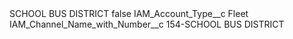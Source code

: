 <?xml version="1.0" encoding="UTF-8"?>
<CustomMetadata xmlns="http://soap.sforce.com/2006/04/metadata" xmlns:xsi="http://www.w3.org/2001/XMLSchema-instance" xmlns:xsd="http://www.w3.org/2001/XMLSchema">
    <label>SCHOOL BUS DISTRICT</label>
    <protected>false</protected>
    <values>
        <field>IAM_Account_Type__c</field>
        <value xsi:type="xsd:string">Fleet</value>
    </values>
    <values>
        <field>IAM_Channel_Name_with_Number__c</field>
        <value xsi:type="xsd:string">154-SCHOOL BUS DISTRICT</value>
    </values>
</CustomMetadata>
